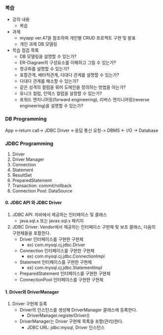 ### 복습
- 강의 내용
  - 복습
- 과제
  - myapp ver.47을 참조하여 개인별 CRUD 프로젝트 구현 및 발표
  - 개인 과제 DB 모델링
- 학습 점검 목록
  - DB 모델링을 설명할 수 있는가?
  - ER-Diagram의 구성요소를 이해하고 그릴 수 있는가?
  - 정규화를 설명할 수 있는가?
  - 포함관계, 배타적관계, 다대다 관계를 설명할 수 있는가?
  - 다대다 관계를 해소할 수 있는가?
  - 같은 성격의 컬럼을 묶어 도메인을 정의하는 방법을 아는가?
  - 유니크 컬럼, 인덱스 컬럼을 설정할 수 있는가?
  - 포워드 엔지니어링(forward engineering), 리버스 엔지니어링(reverse engineering)을 설명할 수 있는가?

### DB Programming
App <-return call-> JDBC Driver <-응답 통신 요청-> DBMS <- I/O -> Database

### JDBC Programming
1. Driver
2. Driver Manager
3. Connection
4. Statement
5. ResultSet
6. PreparedStatement
7. Transaction: commit/rollback
8. Connection Pool: DataSource

#### 0. JDBC API 와 JDBC Driver
1. JDBC API: 자바에서 제공하는 인터페이스 및 클래스
   - java.sql.x 또는 javax.sql.x 패키지
2. JDBC Driver: Vendor에서 제공하는 인터페이스 구현체 및 보조 클래스, 다음의 구현체들을 포함한다.
   - Driver 인터페이스를 구현한 구현체 
     - ex) com.mysql.cj.jdbc.Driver
   - Connection 인터페이스를 구현한 구현체
     - ex) com.mysql.cj.jdbc.ConnectionImpl
   - Statement 인터페이스를 구현한 구현체
     - ex) com.mysql.cj.jdbc.StatementImpl
   - PreparedStatement 인터페이스를 구현한 구현체
   - ConnectionPool 인터페이스를 구현한 구현체


#### 1. Driver와 DriverManager
1. Driver 구현체 등록
   - Driver의 인스턴스를 생성해 DriverManager 클래스에 등록한다.
     - DriverManager.registerDriver()
   - DriverManager는 Driver 구현체 목록을 포함(관리)한다.
     - JDBC URL: jdbc:mysql, Driver 인스턴스
